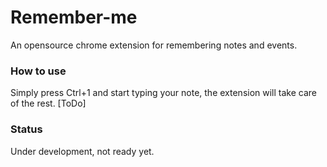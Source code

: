 # Remember-me
An opensource chrome extension for remembering notes and events.

### How to use
Simply press Ctrl+1 and start typing your note, the extension will take care of the rest. [ToDo]

### Status
Under development, not ready yet.
